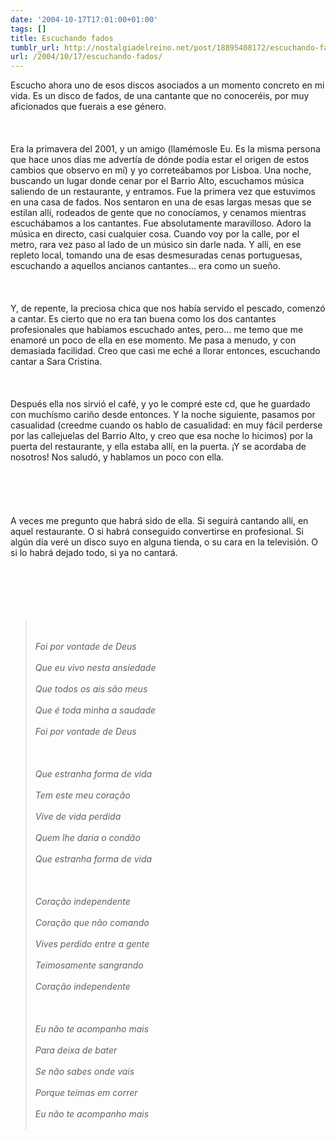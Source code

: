 ```yaml
---
date: '2004-10-17T17:01:00+01:00'
tags: []
title: Escuchando fados
tumblr_url: http://nostalgiadelreino.net/post/18895408172/escuchando-fados
url: /2004/10/17/escuchando-fados/
---
```


<p>Escucho ahora uno de esos discos asociados a un momento concreto en mi vida. Es un disco de fados, de una cantante que no conoceréis, por muy aficionados que fuerais a ese género.<br/><br/><br/><br/>Era la primavera del 2001, y un amigo (llamémosle Eu. Es la misma persona que hace unos días me advertía de dónde podía estar el origen de estos cambios que observo en mí) y yo correteábamos por Lisboa. Una noche, buscando un lugar donde cenar por el Barrio Alto, escuchamos música saliendo de un restaurante, y entramos. Fue la primera vez que estuvimos en una casa de fados. Nos sentaron en una de esas largas mesas que se estilan allí, rodeados de gente que no conocíamos, y cenamos mientras escuchábamos a los cantantes. Fue absolutamente maravilloso. Adoro la música en directo, casi cualquier cosa. Cuando voy por la calle, por el metro, rara vez paso al lado de un músico sin darle nada. Y allí, en ese repleto local, tomando una de esas desmesuradas cenas portuguesas, escuchando a aquellos ancianos cantantes&hellip; era como un sueño.<br/><br/><br/><br/>Y, de repente, la preciosa chica que nos había servido el pescado, comenzó a cantar. Es cierto que no era tan buena como los dos cantantes profesionales que habíamos escuchado antes, pero&hellip; me temo que me enamoré un poco de ella en ese momento. Me pasa a menudo, y con demasiada facilidad. Creo que casi me eché a llorar entonces, escuchando cantar a Sara Cristina.<br/><br/><br/><br/>Después ella nos sirvió el café, y yo le compré este cd, que he guardado con muchísmo cariño desde entonces.  Y la noche siguiente,  pasamos por casualidad (creedme cuando os hablo de casualidad: en muy fácil perderse por las callejuelas del Barrio Alto, y creo que esa noche lo hicimos) por la puerta del restaurante, y ella estaba allí, en la puerta. ¡Y se acordaba de nosotros! Nos saludó, y hablamos un poco con ella.<br/><br/><br/><br/><br/><br/>A veces me pregunto que habrá sido de ella. Si seguirá cantando allí, en aquel restaurante. O si habrá conseguido convertirse en profesional. Si algún día veré un disco suyo en alguna tienda, o su cara en la televisión. O si lo habrá dejado todo, si ya no cantará.<br/><br/><br/><br/><br/><br/><em><blockquote><br/><br/> Foi por vontade de Deus<br/><br/> Que eu vivo nesta ansiedade<br/><br/> Que todos os ais são meus<br/><br/> Que é toda minha a saudade<br/><br/> Foi por vontade de Deus<br/><br/><br/><br/> Que estranha forma de vida<br/><br/> Tem este meu coração<br/><br/> Vive de vida perdida<br/><br/> Quem lhe daria o condão<br/><br/> Que estranha forma de vida<br/><br/><br/><br/> Coração independente<br/><br/> Coração que não comando<br/><br/> Vives perdido entre a gente<br/><br/> Teimosamente sangrando<br/><br/> Coração independente<br/><br/><br/><br/> Eu não te acompanho mais<br/><br/> Para deixa de bater<br/><br/> Se não sabes onde vais<br/><br/> Porque teimas em correr<br/><br/> Eu não te acompanho mais<br/><br/></blockquote></em></p><div class="blogger-post-footer"><img width="1" height="1" src="https://blogger.googleusercontent.com/tracker/1180118427259117074-2685132256735137844?l=nostalgiadelreino.blogspot.com" alt=""/></div>